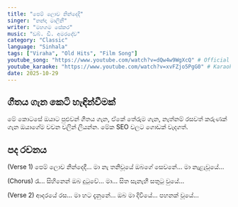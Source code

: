 ```yaml
---
title: "පෙම් ලොව නින්දෙදි"
singer: "නන්දා මාලිනී"
writer: "මහගම සේකර"
music: "ඩබ්. ඩී. අමරදේව"
category: "Classic"
language: "Sinhala"
tags: ["Viraha", "Old Hits", "Film Song"]
youtube_song: "https://www.youtube.com/watch?v=dQw4w9WgXcQ" # Official Audio/Video Link
youtube_karaoke: "https://www.youtube.com/watch?v=xvFZjo5PgG0" # Karaoke Version Link
date: 2025-10-29
---
```


## ගීතය ගැන කෙටි හැඳින්වීමක්

මේ කොටසේ ඔයාට පුළුවන් ගීතය ගැන, ඒකේ තේරුම ගැන, නැත්නම් රසවත් කරුණක් ගැන ඔයාගේම වචන වලින් ලියන්න. මේක SEO වලට ගොඩක් වැදගත්.

## පද රචනය

(Verse 1)
පෙම් ලොව නින්දෙදී... මා නැ තනිවූයේ
ඔබගේ සෙවනේ... මා නැළැවූයේ...

(Chorus)
රෑ... සිහිනෙන් ඔබ දුටුවේ...
මා... සිත සැනැහී සතුටු වුයේ...

(Verse 2)
ආදරයේ රස... මා හට දැනුනේ...
ඔබ මා දිවියේ... පහනක් වූයේ...